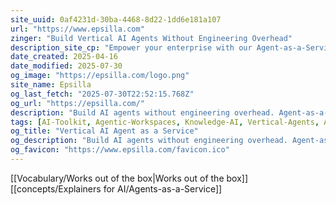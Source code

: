 ```yaml
---
site_uuid: 0af4231d-30ba-4468-8d22-1dd6e181a107
url: "https://www.epsilla.com"
zinger: "Build Vertical AI Agents Without Engineering Overhead"
description_site_cp: "Empower your enterprise with our Agent-as-a-Service platform. Create and deploy AI agents with zero infrastructure complexity."
date_created: 2025-04-16
date_modified: 2025-07-30
og_image: "https://epsilla.com/logo.png"
site_name: Epsilla
og_last_fetch: "2025-07-30T22:52:15.768Z"
og_url: "https://epsilla.com/"
description: "Build AI agents without engineering overhead. Agent-as-a-Service platform for enterprises."
tags: [AI-Toolkit, Agentic-Workspaces, Knowledge-AI, Vertical-Agents, Agents-as-a-Service]
og_title: "Vertical AI Agent as a Service"
og_description: "Build AI agents without engineering overhead. Agent-as-a-Service platform for enterprises."
og_favicon: "https://www.epsilla.com/favicon.ico"
---
```


[[Vocabulary/Works out of the box|Works out of the box]]
[[concepts/Explainers for AI/Agents-as-a-Service]]

